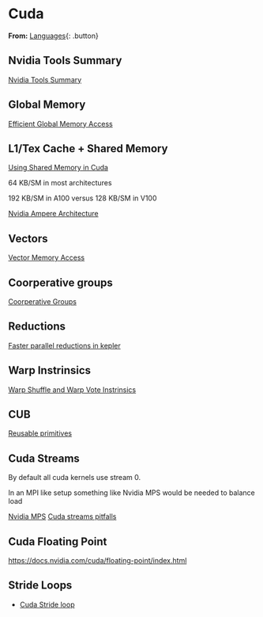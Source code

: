 # Cuda

**From:** [Languages](../languages.md){: .button}

## Nvidia Tools Summary

[Nvidia Tools Summary](https://developer.nvidia.com/blog/transitioning-nsight-systems-nvidia-visual-profiler-nvprof/)

## Global Memory

[Efficient Global Memory Access](https://developer.nvidia.com/blog/how-access-global-memory-efficiently-cuda-c-kernels/)

## L1/Tex Cache + Shared Memory

[Using Shared Memory in Cuda](https://developer.nvidia.com/blog/using-shared-memory-cuda-cc/)

64 KB/SM in most architectures

192 KB/SM in A100 versus 128 KB/SM in V100

[Nvidia Ampere Architecture](https://images.nvidia.com/aem-dam/en-zz/Solutions/data-center/nvidia-ampere-architecture-whitepaper.pdf)

## Vectors

[Vector Memory Access](https://developer.nvidia.com/blog/cuda-pro-tip-increase-performance-with-vectorized-memory-access/)

## Coorperative groups

[Coorperative Groups](https://developer.nvidia.com/blog/cooperative-groups/)

## Reductions

[Faster parallel reductions in kepler](https://developer.nvidia.com/blog/faster-parallel-reductions-kepler/)

## Warp Instrinsics

[Warp Shuffle and Warp Vote Instrinsics](https://tschmidt23.github.io/cse599i/CSE%20599%20I%20Accelerated%20Computing%20-%20Programming%20GPUs%20Lecture%2018.pdf)

## CUB

[Reusable primitives](https://nvlabs.github.io/cub/)

## Cuda Streams

By default all cuda kernels use stream 0.

In an MPI like setup something like Nvidia MPS would be needed to balance load

[Nvidia MPS](https://docs.nvidia.com/deploy/mps/index.html)
[Cuda streams pitfalls](https://on-demand.gputechconf.com/gtc/2014/presentations/S4158-cuda-streams-best-practices-common-pitfalls.pdf)

## Cuda Floating Point

https://docs.nvidia.com/cuda/floating-point/index.html

## Stride Loops

- [Cuda Stride loop](https://developer.nvidia.com/blog/cuda-pro-tip-write-flexible-kernels-grid-stride-loops/)

